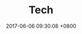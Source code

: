 ---
layout: post
title: Tech
date:   2017-06-06 09:30:08 +0800
categories: [navigation]
tags: [navigation]
---